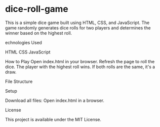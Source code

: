 # dice-roll-game
This is a simple dice game built using HTML, CSS, and JavaScript. The game randomly generates dice rolls for two players and determines the winner based on the highest roll.

echnologies Used

HTML
CSS 
JavaScript

How to Play Open index.html in your browser. Refresh the page to roll the dice. The player with the highest roll wins. If both rolls are the same, it's a draw.

File Structure

Setup

Download all files: Open 
index.html in a browser.

License

This project is available under the MIT License.
